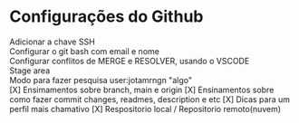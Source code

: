 # Configurações do Github

Adicionar a chave SSH <br>
Configurar o git bash com email e nome <br>
Configurar conflitos de MERGE e RESOLVER, usando o VSCODE <br>
Stage area <br>
Modo para fazer pesquisa user:jotamrngn "algo" <br>
[X] Ensimamentos sobre branch, main e origin
[X] Ensinamentos sobre como fazer commit changes, readmes, description e etc
[X] Dicas para um perfil mais chamativo
[X] Respositorio local / Repositorio remoto(nuvem)